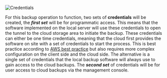 ![Credentials](https://em-proposal-assets.now.sh/public/png/credentials.png)

For this backup operation to function, two sets of **credentials** will be created, the ***first set*** will be for programmatic access. This means that the software implemented on the local server will use these credentials to open the tunnel to the cloud storage area to initiate the backup. These credentials can either be one time credentials, meaning that the cloud first provides the software on site with a set of credentials to start the process. This is best practice according to [AWS best practice](https://docs.aws.amazon.com/IAM/latest/UserGuide/best-practices.html) but also requires more complex configuration on the client side and the cloud side. The alternative is a single set of credentials that the local backup software will always use to gain access to the cloud backups. The ***second set*** of credentials will be for user access to cloud backups via the management console.